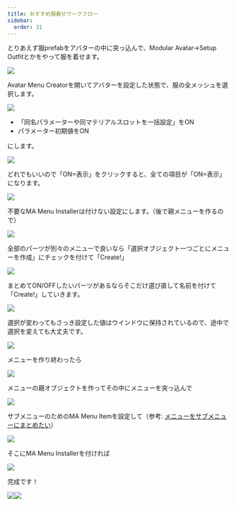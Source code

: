 ```yaml
---
title: おすすめ服着せワークフロー
sidebar:
  order: 31
---
```


とりあえず服prefabをアバターの中に突っ込んで、Modular Avatar→Setup Outfitとかをやって服を着せます。

![](../../../assets/imgs/wf1.png)

Avatar Menu Creatorを開いてアバターを設定した状態で、服の全メッシュを選択します。

![](../../../assets/imgs/wf2.png)

- 「同名パラメーターや同マテリアルスロットを一括設定」をON
- パラメーター初期値をON

にします。

![](../../../assets/imgs/wf3.png)

どれでもいいので「ON=表示」をクリックすると、全ての項目が「ON=表示」になります。

![](../../../assets/imgs/wf4.png)

不要なMA Menu Installerは付けない設定にします。（後で親メニューを作るので）

![](../../../assets/imgs/wf4_1.png)

全部のパーツが別々のメニューで良いなら「選択オブジェクト一つごとにメニューを作成」にチェックを付けて「Create!」

![](../../../assets/imgs/wf5.png)

まとめてON/OFFしたいパーツがあるならそこだけ選び直して名前を付けて「Create!」していきます。

![](../../../assets/imgs/wf6.png)

選択が変わってもさっき設定した値はウインドウに保持されているので、途中で選択を変えても大丈夫です。

![](../../../assets/imgs/wf7.png)

メニューを作り終わったら

![](../../../assets/imgs/wf8.png)

メニューの親オブジェクトを作ってその中にメニューを突っ込んで

![](../../../assets/imgs/wf9.png)

サブメニューのためのMA Menu Itemを設定して（参考: [メニューをサブメニューにまとめたい](/guides/submenu)）

![](../../../assets/imgs/wf10.png)

そこにMA Menu Installerを付ければ

![](../../../assets/imgs/wf11.png)

完成です！

![](../../../assets/imgs/wf12.png)![](../../../assets/imgs/wf13.png)